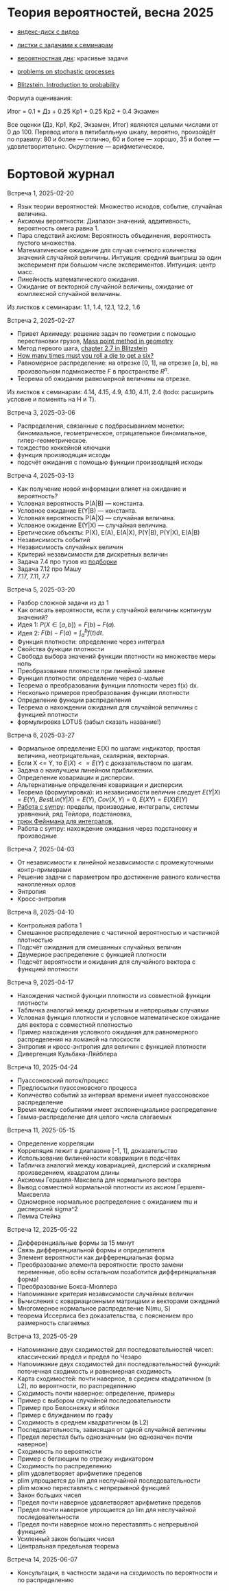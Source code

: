 # Теория вероятностей, весна 2025

* [яндекс-диск с видео](https://disk.yandex.ru/d/Pf9lnQrY8ITNDg)

* [листки с задачами к семинарам](https://github.com/bdemeshev/probability_pro/raw/master/probability_pro.pdf)

* [вероятностная днк](https://github.com/bdemeshev/probability_dna/raw/master/probability_dna.pdf): красивые задачи

* [problems on stochastic processes](https://github.com/bdemeshev/stochastic/raw/master/stochastic_pro.pdf)

* [Blitzstein, Introduction to probability](https://projects.iq.harvard.edu/stat110/home)


Формула оценивания:

Итог = 0.1 * Дз + 0.25 Кр1 + 0.25 Кр2 + 0.4 Экзамен

Все оценки (Дз, Кр1, Кр2, Экзамен, Итог) являются целыми числами от 0 до 100.
Перевод итога в пятибалльную шкалу, вероятно, произойдёт по правилу: 80 и более — отлично, 60 и более — хорошо, 35 и более — удовлетворительно.
Округление — арифметическое.

# Бортовой журнал

Встреча 1, 2025-02-20

* Язык теории вероятностей:
Множество исходов, событие, случайная величина.
* Аксиомы вероятности:
Диапазон значений, аддитивность, вероятность омега равна 1.
* Пара следствий аксиом:
Вероятность объединения, вероятность пустого множества.
* Математическое ожидание для случая счетного количества значений случайной величины.
Интуиция: средний выигрыш за один эксперимент при большом числе экспериментов.
Интуиция: центр масс.
* Линейность математического ожидания.
* Ожидание от векторной случайной величины, ожидание от комплексной случайной величины.

Из листков к семинарам: 1.1, 1.4, 12.1, 12.2, 1.6

Встреча 2, 2025-02-27

* Привет Архимеду: решение задач по геометрии с помощью перестановки грузов, [Mass point method in geometry](https://mathcircle.berkeley.edu/sites/default/files/archivedocs/2007_2008/lectures/0708lecturespdf/MassPointsBMC07.pdf)
* Метод первого шага, [chapter 2.7 in Blitzstein](https://projects.iq.harvard.edu/stat110/home)
* [How many times must you roll a die to get a six?](https://www.youtube.com/watch?v=xH89DaEI35w)
* Равномерное распределение: на отрезке [0, 1], на отрезке [a, b], на произвольном подмножестве $F$ в пространстве $R^n$.
* Теорема об ожидании равномерной величины на отрезке.

Из листков к семинарам: 4.14, 4.15, 4.9, 4.10, 4.11, 2.4 (todo: расширить условие и поменять на H и T).

Встреча 3, 2025-03-06

* Распределения, связанные с подбрасыванием монетки: биномиальное, геометрическое, отрицательное биномиальное, гипер-геометрическое.
* тождество хоккейной ключшки
* функция производящая исходы
* подсчёт ожидания с помощью функции производящей исходы

Встреча 4, 2025-03-13

* Как получение новой информации влияет на ожидание и вероятность?
* Условная вероятность P(A|B) — константа.
* Условное ожидание E(Y|B) — константа.
* Условная вероятность P(A|X) — случайная величина.
* Условное ожидение E(Y|X) — случайная величина.
* Еретические объекты: P(X), E(A), E(A|X), P(Y|B), P(Y|X), E(A|B)
* Независимость событий
* Независимость случайных величин
* Критерий независимости для дискретных величин
* Задача 7.4 про тузов из [подборки](https://github.com/bdemeshev/probability_pro/raw/master/probability_pro.pdf)
* Задача 7.12 про Машу
* 7.17, 7.11, 7.7


Встреча 5, 2025-03-20

* Разбор сложной задачи из дз 1
* Как описать вероятности, если у случайной величины континуум значений?
* Идея 1: $P(X \in [a, b]) = F(b) - F(a)$.
* Идея 2: $F(b) - F(a) = \int_a^b f(t) dt$.
* Функция плотности: определение через интеграл
* Свойства функции плотности 
* Свобода выбора значений функции плотности на множестве меры ноль
* Преобразование плотности при линейной замене
* Функция плотности: определение через о-малые
* Теорема о преобразовании функции плотности через f(x) dx.
* Несколько примеров преобразования функции плотности
* Определение функции распределения 
* Теорема о нахождении ожидания для случайной величины с функцией плотности
* формулировка LOTUS (забыл сказать название!)

Встреча 6, 2025-03-27

* Формальное определение E(X) по шагам: индикатор, простая величина, неотрицательная, скалярная, векторная.
* Если X <= Y, то $E(X) <= E(Y)$ с доказательством по шагам.
* Задача о наилучшем линейном приближении. 
* Определение ковариации и дисперсии. 
* Альтернативные определения ковариации и дисперсии.
* Теорема (формулировка): из независимости величин следует $E(Y|X)=E(Y)$,
$BestLin(Y|X) = E(Y)$, $Cov(X, Y) = 0$, $E(XY) = E(X)E(Y)$
* [Работа с sympy](https://colab.research.google.com/drive/1kNz9UteH9Mu48IhJavfb72FTOOWMvqjZ?usp=sharing): пределы, производные, интегралы, системы уравнений, ряд Тейлора, подстановка, 
* [трюк Фейнмана для интегралов](https://zackyzz.github.io/feynman.html), 
* Работа с sympy: нахождение ожидания через подстановку и производные

Встреча 7, 2025-04-03

* От независимости к линейной независимости с промежуточными контр-примерами
* Решение задачи с параметром про достижение равного количества накопленных орлов
* Энтропия
* Кросс-энтропия

Встреча 8, 2025-04-10

* Контрольная работа 1
* Смешанное распределение с частичной вероятностью и частичной плотностью
* Подсчёт ожидания для смешанных случайных величин
* Двумерное распределение с функцией плотности
* Подсчёт вероятности и ожидания для случайного вектора с функцией плотности 

Встреча 9, 2025-04-17

* Нахождения частной фукнции плотности из совместной функции плотности 
* Табличка аналогий между дискретным и непрерывым случаями 
* Условная функция плотности и условное математическое ожидание для вектора с совместной плотностью
* Пример нахождения условного ожидания для равномерного распределения на ломаной на плоскости
* Энтропия и кросс-энтропия для величин с функцией плотности
* Дивергенция Кульбака-Ляйблера 

Встреча 10, 2025-04-24

* Пуассоновский поток/процесс
* Предпосылки пуассоновского процесса
* Количество событий за интервал времени имеет пуассоновское распределение
* Время между событиями имеет экспоненциальное распределение 
* Гамма-распределение для целого числа слагаемых

Встреча 11, 2025-05-15

* Определение корреляции
* Корреляция лежит в диапазоне [-1, 1], доказательство
* Использование билинейности ковариации в подсчётах
* Табличка аналогий между ковариацией, дисперсий и скалярным произведением, квадратом длины
* Аксиомы Гершеля-Максвела для нормального вектора
* Вывод совместной нормальной плотности из аксиом Гершеля-Максвелла
* Одномерное нормальное распределение с ожиданием mu и дисперсией sigma^2
* Лемма Стейна

Встреча 12, 2025-05-22

* Дифференциальные формы за 15 минут
* Связь дифференциальной формы и определителя
* Элемент вероятности как дифференциальная форма
* Преобразование элемента вероятности: просто замени переменные, обо всём остальном позаботится дифференциальная форма!
* Преобразование Бокса-Мюллера
* Напоминание критерия независимости случайных величин
* Вычисления с ковариационными матрицами и векторами ожиданий
* Многомерное нормальное распределение N(mu, S)
* теорема Иссерлиса без доказательства, с пояснением про размерность слагаемых

Встреча 13, 2025-05-29

* Напоминание двух сходимостей для последовательностей чисел: классический предел и предел по Чезаро
* Напоминание двух сходимостей для последовательностей функций: поточечная сходимость и равномерная сходимость 
* Карта сходимостей: почти наверное, в среднем квадратичном (в L2), по вероятности, по распределению
* Сходимость почти наверное: определение, примеры
* Пример с выбором случайной последовательности
* Пример про Белоснежку и яблоки
* Пример с блужданием по графу
* Сходимость в среднем квадратичном (в L2)
* Последовательность, зависящая от одной случайной величины
* Предел перестал быть однозначным (но однозначен почти наверное)
* Сходимость по вероятности
* Пример с бегающим по отрезку индикатором
* Сходимость по распределению
* plim удовлетворяет арифметике пределов
* plim упрощается до lim для неслучайной последовательности
* plim можно переставлять с непрерывной функцией
* Закон больших чисел
* Предел почти наверное удовлетворяет арифметике пределов
* Предел почти наверное упрощается до lim для неслучайной последовательности
* Предел почти наверное можно переставлять с непрерывной функцией
* Усиленный закон больших чисел
* Центральная предельная теорема

Встреча 14, 2025-06-07

* Консультация, в частности задачи на сходимость по вероятности и по распределению 






